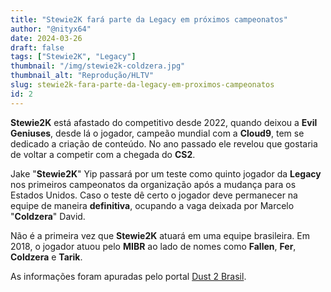```yaml
---
title: "Stewie2K fará parte da Legacy em próximos campeonatos"
author: "@nityx64"
date: 2024-03-26
draft: false
tags: ["Stewie2K", "Legacy"]
thumbnail: "/img/stewie2k-coldzera.jpg"
thumbnail_alt: "Reprodução/HLTV"
slug: stewie2k-fara-parte-da-legacy-em-proximos-campeonatos
id: 2
---
```


**Stewie2K** está afastado do competitivo desde 2022, quando deixou a **Evil Geniuses**, desde lá o jogador, campeão mundial com a **Cloud9**, tem se dedicado a criação de conteúdo. No ano passado ele revelou que gostaria de voltar a competir com a chegada do **CS2**.

Jake "**Stewie2K**" Yip passará por um teste como quinto jogador da **Legacy** nos primeiros campeonatos da organização após a mudança para os Estados Unidos. Caso o teste dê certo o jogador deve permanecer na equipe de maneira **definitiva**, ocupando a vaga deixada por Marcelo "**Coldzera**" David.

Não é a primeira vez que **Stewie2K** atuará em uma equipe brasileira. Em 2018, o jogador atuou pelo **MIBR** ao lado de nomes como **Fallen**, **Fer**, **Coldzera** e **Tarik**.

As informações foram apuradas pelo portal [Dust 2 Brasil](https://www.dust2.com.br/noticias/46616/legacy-testara-stewie2k-durante-proximos-campeonatos).